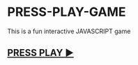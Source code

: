 # PRESS-PLAY-GAME
This is a fun interactive JAVASCRIPT game 
<H2>
 <a href="https://karenebo.github.io/pressplay.html" target="_blank"> PRESS PLAY ▶ </a> </H2>
